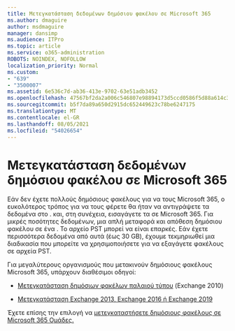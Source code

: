 ```yaml
---
title: Μετεγκατάσταση δεδομένων δημόσιου φακέλου σε Microsoft 365
ms.author: dmaguire
author: msdmaguire
manager: dansimp
ms.audience: ITPro
ms.topic: article
ms.service: o365-administration
ROBOTS: NOINDEX, NOFOLLOW
localization_priority: Normal
ms.custom:
- "639"
- "3500007"
ms.assetid: 6e536c7d-ab36-413e-9702-63e51adb3452
ms.openlocfilehash: 47567bf2da2a006c546807e98894173d5ccd0586f5d88a614c31569cb3f462f9
ms.sourcegitcommit: b5f7da89a650d2915dc652449623c78be6247175
ms.translationtype: MT
ms.contentlocale: el-GR
ms.lasthandoff: 08/05/2021
ms.locfileid: "54026654"
---
```

# <a name="migrate-public-folder-data-to-microsoft-365"></a>Μετεγκατάσταση δεδομένων δημόσιου φακέλου σε Microsoft 365

Εάν δεν έχετε πολλούς δημόσιους φακέλους για να τους Microsoft 365, ο ευκολότερος τρόπος για να τους φέρετε θα ήταν να αντιγράψετε τα δεδομένα στο . και, στη συνέχεια, εισαγάγετε τα σε Microsoft 365. Για μικρές ποσότητες δεδομένων, μια απλή μεταφορά και απόθεση δημόσιου φακέλου σε ένα . Το αρχείο PST μπορεί να είναι επαρκές. Εάν έχετε περισσότερα δεδομένα από αυτά (έως 30 GB), έχουμε τεκμηριωθεί μια διαδικασία που μπορείτε να χρησιμοποιήσετε για να εξαγάγετε φακέλους σε αρχεία PST. [](https://technet.microsoft.com/library/dn874017%28v=exchg.150%29.aspx)
  
Για μεγαλύτερους οργανισμούς που μετακινούν δημόσιους φακέλους Microsoft 365, υπάρχουν διαθέσιμοι οδηγοί:
  
- [Μετεγκατάσταση δημόσιων φακέλων παλαιού τύπου](https://docs.microsoft.com/exchange/collaboration-exo/public-folders/batch-migration-of-legacy-public-folders) (Exchange 2010)

- [Μετεγκατάσταση Exchange 2013, Exchange 2016 ή Exchange 2019](https://docs.microsoft.com/Exchange/collaboration/public-folders/migrate-to-exchange-online)

Έχετε επίσης την επιλογή να [μετεγκαταστήσετε δημόσιους φακέλους σε Microsoft 365 Ομάδες.](https://docs.microsoft.com/exchange/collaboration-exo/public-folders/migrate-your-public-folders-to-microsoft-365-groups)
  